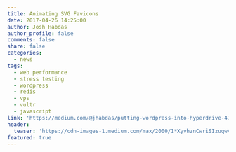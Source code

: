 ```yaml
---
title: Animating SVG Favicons
date: 2017-04-26 14:25:00
author: Josh Habdas
author_profile: false
comments: false
share: false
categories:
  - news
tags:
  - web performance
  - stress testing
  - wordpress
  - redis
  - vps
  - vultr
  - javascript
link: 'https://medium.com/@jhabdas/putting-wordpress-into-hyperdrive-4705450dffc2'
header:
  teaser: 'https://cdn-images-1.medium.com/max/2000/1*XyvhznCwriSIzuqwV9bAYg.png'
featured: true
---
```

